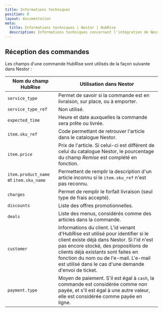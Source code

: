 ```yaml
---
title: Informations techniques
position: 8
layout: documentation
meta:
  title: Informations techniques | Nestor | HubRise
  description: Informations techniques concernant l'intégration de Nestor à HubRise. Connectez vos applications à HubRise avec facilité et synchronisez vos données.
---
```


## Réception des commandes

Les champs d'une commande HubRise sont utilisés de la façon suivante dans Nestor :

| Nom du champ HubRise                   | Utilisation dans Nestor                                                                                                                                                                                                                                                                                      |
| -------------------------------------- | ------------------------------------------------------------------------------------------------------------------------------------------------------------------------------------------------------------------------------------------------------------------------------------------------------------ |
| `service_type`                         | Permet de savoir si la commande est en livraison, sur place, ou à emporter.                                                                                                                                                                                                                                  |
| `service_type_ref`                     | Non utilisé.                                                                                                                                                                                                                                                                                                 |
| `expected_time`                        | Heure et date auxquelles la commande sera prête ou livrée.                                                                                                                                                                                                                                                   |
| `item.sku_ref`                         | Code permettant de retrouver l'article dans le catalogue Nestor.                                                                                                                                                                                                                                             |
| `item.price`                           | Prix de l'article. Si celui-ci est différent de celui du catalogue Nestor, le pourcentage du champ _Remise_ est complété en fonction.                                                                                                                                                                        |
| `item.product_name` et `item.sku_name` | Permettent de remplir la description d'un article inconnu si le `item.sku_ref` n'est pas reconnu.                                                                                                                                                                                                            |
| `charges`                              | Permet de remplir le forfait livraison (seul type de frais accepté).                                                                                                                                                                                                                                         |
| `discounts`                            | Liste des offres promotionnelles.                                                                                                                                                                                                                                                                            |
| `deals`                                | Liste des menus, considérés comme des articles dans la commande.                                                                                                                                                                                                                                             |
| `customer`                             | Informations du client. L'id venant d'HubRise est utilisé pour identifier si le client existe déjà dans Nestor. Si l'id n'est pas encore stocké, des propositions de clients déjà existants sont faites en fonction du nom ou de l'e-mail. L'e-mail est utilisé dans le cas d'une demande d'envoi de ticket. |
| `payment.type`                         | Moyen de paiement. S'il est égal à `cash`, la commande est considérée comme non payée, et s'il est égal à une autre valeur, elle est considérée comme payée en ligne.                                                                                                                                        |
